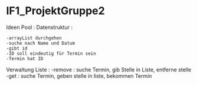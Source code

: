 # IF1_ProjektGruppe2




Ideen Pool :
Datenstruktur :

    -arrayList durchgehen
    -suche nach Name und Datum
    -gibt id
    -ID soll eindeutig für Termin sein
    -Termin hat ID

Verwaltung Liste :
    -remove : suche Termin, gib Stelle in Liste, entferne stelle
    -get : suche Termin, geben stelle in liste, bekommen Termin

